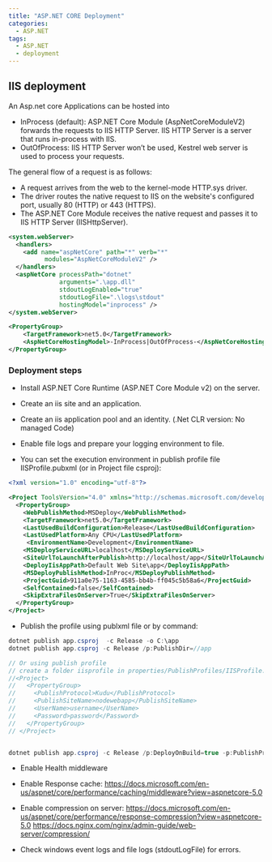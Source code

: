 ```yaml
---
title: "ASP.NET CORE Deployment"
categories:
  - ASP.NET
tags:
  - ASP.NET
  - deployment
---
```


## IIS deployment

An Asp.net core Applications can be hosted into

- InProcess (default): ASP.NET Core Module (AspNetCoreModuleV2) forwards the requests to IIS HTTP Server.
  IIS HTTP Server is a server that runs in-process with IIS.
- OutOfProcess: IIS HTTP Server won’t be used, Kestrel web server is used to process your requests.

The general flow of a request is as follows:

- A request arrives from the web to the kernel-mode HTTP.sys driver.
- The driver routes the native request to IIS on the website's configured port, usually 80 (HTTP) or 443 (HTTPS).
- The ASP.NET Core Module receives the native request and passes it to IIS HTTP Server (IISHttpServer).

```xml
<system.webServer>
  <handlers>
    <add name="aspNetCore" path="*" verb="*"
          modules="AspNetCoreModuleV2" />
  </handlers>
  <aspNetCore processPath="dotnet"
              arguments=".\app.dll"
              stdoutLogEnabled="true"
              stdoutLogFile=".\logs\stdout"
              hostingModel="inprocess" />
</system.webServer>
```

```xml
<PropertyGroup>
    <TargetFramework>net5.0</TargetFramework>
    <AspNetCoreHostingModel>-InProcess|OutOfProcess-</AspNetCoreHostingModel>
</PropertyGroup>
```

### Deployment steps

- Install ASP.NET Core Runtime (ASP.NET Core Module v2) on the server.

- Create an iis site and an application.

- Create an iis application pool and an identity.
  (.Net CLR version: No managed Code)

- Enable file logs and prepare your logging environment to file.
- You can set the execution environment in publish profile file IISProfile.pubxml (or in Project file csproj):

```xml
<?xml version="1.0" encoding="utf-8"?>

<Project ToolsVersion="4.0" xmlns="http://schemas.microsoft.com/developer/msbuild/2003">
  <PropertyGroup>
    <WebPublishMethod>MSDeploy</WebPublishMethod>
    <TargetFramework>net5.0</TargetFramework>
    <LastUsedBuildConfiguration>Release</LastUsedBuildConfiguration>
    <LastUsedPlatform>Any CPU</LastUsedPlatform>
     <EnvironmentName>Development</EnvironmentName>
    <MSDeployServiceURL>localhost</MSDeployServiceURL>
    <SiteUrlToLaunchAfterPublish>http://localhost/app</SiteUrlToLaunchAfterPublish>
    <DeployIisAppPath>Default Web Site\app</DeployIisAppPath>
    <MSDeployPublishMethod>InProc</MSDeployPublishMethod>
    <ProjectGuid>911a0e75-1163-4585-bb4b-ff045c5b58a6</ProjectGuid>
    <SelfContained>false</SelfContained>
    <SkipExtraFilesOnServer>True</SkipExtraFilesOnServer>
  </PropertyGroup>
</Project>
```

- Publish the profile using publxml file or by command:

```csharp
dotnet publish app.csproj  -c Release -o C:\app
dotnet publish app.csproj -c Release /p:PublishDir=//app

// Or using publish profile
// create a folder iisprofile in properties/PublishProfiles/IISProfile.pubxml
//<Project>
//   <PropertyGroup>
//     <PublishProtocol>Kudu</PublishProtocol>
//     <PublishSiteName>nodewebapp</PublishSiteName>
//     <UserName>username</UserName>
//     <Password>password</Password>
//   </PropertyGroup>
// </Project>


dotnet publish app.csproj -c Release /p:DeployOnBuild=true -p:PublishProfile=IISProfile.pubxml
```

- Enable Health middleware

- Enable Response cache:
  <https://docs.microsoft.com/en-us/aspnet/core/performance/caching/middleware?view=aspnetcore-5.0>

- Enable compression on server:
  <https://docs.microsoft.com/en-us/aspnet/core/performance/response-compression?view=aspnetcore-5.0>
  <https://docs.nginx.com/nginx/admin-guide/web-server/compression/>

- Check windows event logs and file logs (stdoutLogFile) for errors.
